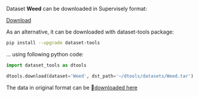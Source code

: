 Dataset **Weed** can be downloaded in Supervisely format:

 [Download](https://assets.supervise.ly/supervisely-supervisely-assets-public/teams_storage/7/L/Iz/nopJghEeZgZP4xHyLRvTDz12fwRFdWJSjboLVoYvWHoOpQY5cdAGZIxnp8XwKSUeMHPo7oiId0ljhUEuoM0LuzL4nf09BKHMx1CWXvWqjA5p5zW8X7D03lwqpSXK.tar)

As an alternative, it can be downloaded with dataset-tools package:
``` bash
pip install --upgrade dataset-tools
```

... using following python code:
``` python
import dataset_tools as dtools

dtools.download(dataset='Weed', dst_path='~/dtools/datasets/Weed.tar')
```
The data in original format can be 🔗[downloaded here](https://github.com/lameski/rgbweeddetection/archive/refs/heads/master.zip)